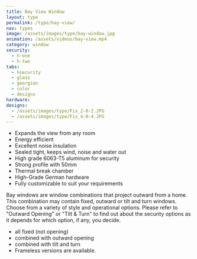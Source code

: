 ```yaml
---
title: Bay View Window
layout: type
permalink: /type/bay-view/
nav: types
image: /assets/images/type/bay-window.jpg
animation: /assets/videos/bay-view.mp4
category: window
security:
  - h-one
  - h-two
tabs:
  - hsecurity
  - glass
  - georgian
  - color
  - designs
hardware:
designs:
  - /assets/images/type/Fix_2-0-2.JPG
  - /assets/images/type/Fix_4-0-4.JPG
---
```


- Expands the view from any room
- Energy efficient
- Excellent noise insulation
- Sealed tight, keeps wind, noise and water out
- High grade 6063-T5 aluminum for security
- Strong profile with 50mm
- Thermal break chamber
- High-Grade German hardware
- Fully customizable to suit your requirements

Bay windows are window combinations that project outward from a home. This combination may contain fixed, outward or tilt and turn windows. Choose from a variety of style and operational options. Please refer to "Outward Opening" or "Tilt & Turn" to find out about the security options as it depends for which option, if any, you decide.

- all fixed (not opening)
- combined with outward opening
- combined with tilt and turn
- Frameless versions are available.
